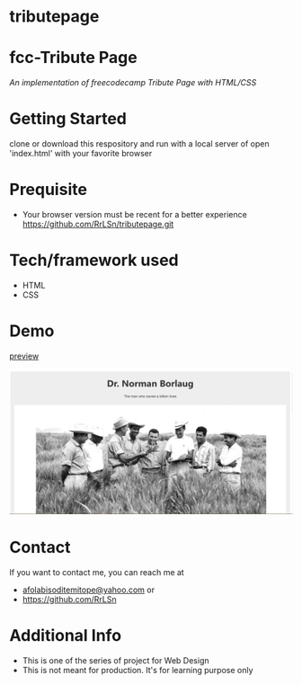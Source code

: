 # tributepage
# fcc-Tribute Page
*An implementation of freecodecamp Tribute Page with HTML/CSS*

# Getting Started
clone or download this respository and run with a local server of open 'index.html' with your favorite browser

# Prequisite
- Your browser version must be recent for a better experience 
https://github.com/RrLSn/tributepage.git

# Tech/framework used
- HTML
- CSS

# Demo
[preview](https://gleeful-kashata-4e5265.netlify.app/)

![screenshot](./media/Screenshot%202022-10-21%20161031.png)


# Contact
If you want to contact me, you can reach me at 
- afolabisoditemitope@yahoo.com or 
- https://github.com/RrLSn

# Additional Info
- This is one of the series of project for Web Design
- This is not meant for production. It's for learning purpose only
